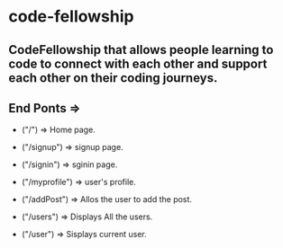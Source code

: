 # code-fellowship


## CodeFellowship that allows people learning to code to connect with each other and support each other on their coding journeys.

## End Ponts => 
 
   - ("/") => Home page.

   - ("/signup") => signup page.

   - ("/signin") => sginin page.

   - ("/myprofile") => user's profile.

   - ("/addPost") => Allos the user to add the post.

   - ("/users") => Displays All the users.

   - ("/user") => Sisplays current user.


